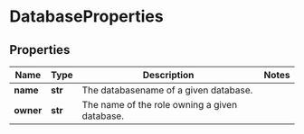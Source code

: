 # DatabaseProperties

## Properties
| Name | Type | Description | Notes |
| ------------ | ------------- | ------------- | ------------- |
| **name** | **str** | The databasename of a given database. |  |
| **owner** | **str** | The name of the role owning a given database. |  |


